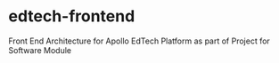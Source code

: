 # edtech-frontend
Front End Architecture for Apollo EdTech Platform as part of Project for Software Module

